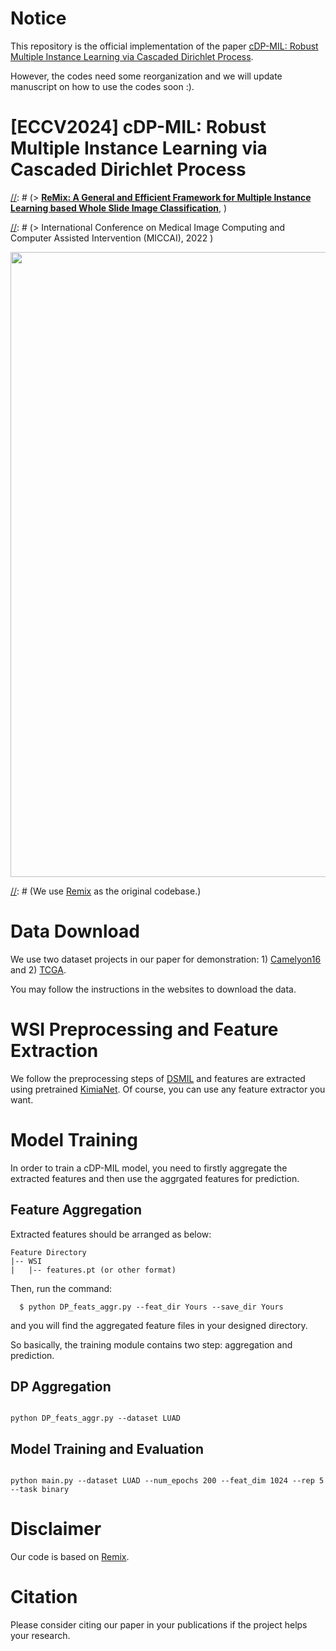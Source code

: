 # Notice
This repository is the official implementation of the paper [cDP-MIL: Robust Multiple Instance Learning via Cascaded Dirichlet Process](https://arxiv.org/abs/2407.11448).

However, the codes need some reorganization and we will update manuscript on how to use the codes soon :). 

# [ECCV2024] cDP-MIL: Robust Multiple Instance Learning via Cascaded Dirichlet Process


[//]: # (This repository holds the Pytorch implementation for the ReMix augmentation described in the paper )

[//]: # (> [**ReMix: A General and Efficient Framework for Multiple Instance Learning based Whole Slide Image Classification**](https://arxiv.org/abs/2207.01805),  )

[//]: # (> Jiawei Yang, Hanbo Chen, Yu Zhao, Fan Yang,  Yao Zhang, Lei He, and Jianhua Yao    )

[//]: # (> International Conference on Medical Image Computing and Computer Assisted Intervention (MICCAI), 2022 )



<p align="center">

  <img src="Framework.png" width="1000">

</p>



[//]: # (# Installation)

[//]: # ()
[//]: # (We use [Remix](https://github.com/1st-Yasuo/ReMix) as the original codebase.)

# Data Download

We use two dataset projects in our paper for demonstration: 1) [Camelyon16](https://camelyon16.grand-challenge.org/) and 2) [TCGA](https://portal.gdc.cancer.gov/). 


You may follow the instructions in the websites to download the data.


# WSI Preprocessing and Feature Extraction

We follow the preprocessing steps of [DSMIL](https://github.com/binli123/dsmil-wsi) and features are extracted using pretrained [KimiaNet](https://github.com/KimiaLabMayo/KimiaNet). Of course, you can use any feature extractor you want.


# Model Training

In order to train a cDP-MIL model, you need to firstly aggregate the extracted features and then use the aggrgated features for prediction. 

## Feature Aggregation

Extracted features should be arranged as below:
```
Feature Directory
|-- WSI
|   |-- features.pt (or other format)
```
Then, run the command:
```
  $ python DP_feats_aggr.py --feat_dir Yours --save_dir Yours
```
and you will find the aggregated feature files in your designed directory.

So basically, the training module contains two step: aggregation and prediction.

## DP Aggregation


```shell

python DP_feats_aggr.py --dataset LUAD

```

## Model Training and Evaluation


```shell

python main.py --dataset LUAD --num_epochs 200 --feat_dim 1024 --rep 5 --task binary

```


# Disclaimer

Our code is based on [Remix](https://github.com/1st-Yasuo/ReMix).


# Citation

Please consider citing our paper in your publications if the project helps your research.




